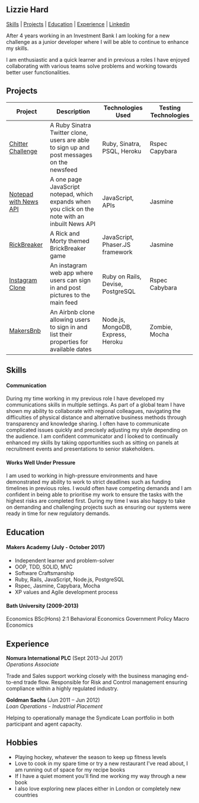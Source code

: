 ## Lizzie Hard

[Skills](#skills) | [Projects](#projects) | [Education](#education) | [Experience](#experience) | [Linkedin](https://www.linkedin.com/in/lizzie-hard-559960aa)

<p>After 4 years working in an Investment Bank I am looking for a new challenge as a junior developer where I will be able to continue to enhance my skills. </p>

<p>I am enthusiastic and a quick learner and in previous a roles I have enjoyed collaborating with various teams solve problems and working towards better user functionalities.</p>

## Projects

Project | Description | Technologies Used | Testing Technologies
--- | --- | --- | ---
[Chitter Challenge](https://github.com/LizH90/chitter-challenge)| A Ruby Sinatra Twitter clone, users are able to sign up and post messages on the newsfeed | Ruby, Sinatra, PSQL, Heroku | Rspec Capybara
[Notepad with News API](https://github.com/david-div/DwepsNotePad) | A one page JavaScript notepad, which expands when you click on the note with an inbuilt News API | JavaScript, APIs | Jasmine
[RickBreaker](https://github.com/ofrost617/slofe-brickbreaker)| A Rick and Morty themed BrickBreaker game | JavaScript, Phaser.JS framework | Jasmine
[Instagram Clone](https://github.com/LizH90/instagram/blob/master/README.md)|An instagram web app where users can sign in and post pictures to the main feed | Ruby on Rails, Devise, PostgreSQL | Rspec Cabybara
[MakersBnb](https://github.com/willjsporter/makersbnb)|An Airbnb clone allowing users to sign in and list their properties for available dates|Node.js, MongoDB, Express, Heroku | Zombie, Mocha 

## Skills

#### Communication

During my time working in my previous role I have developed my communications skills in multiple settings. As part of a global team I have shown my ability to collaborate with regional colleagues, navigating the difficulties of physical distance and alternative business methods through transparency and knowledge sharing.
I often have to communicate complicated issues quickly and precisely adjusting my style depending on the audience. I am confident communicator and I looked to continually enhanced my skills by taking opportunities such as sitting on panels at recruitment events and presentations to senior stakeholders.


#### Works Well Under Pressure

I am used to working in high-pressure environments and have demonstrated my ability to work to strict deadlines such as funding timelines in previous roles.  I would often have competing demands and I am confident in being able to prioritise my work to ensure the tasks with the highest risks are completed first. During my time I was also happy to take on demanding and challenging projects such as ensuring our systems were ready in time for new regulatory demands.

## Education

#### Makers Academy (July - October 2017)

- Independent learner and problem-solver
- OOP, TDD, SOLID, MVC
- Software Craftsmanship
- Ruby, Rails, JavaScript, Node.js, PostgreSQL
- Rspec, Jasmine, Capybara, Mocha
- XP values and Agile development process

#### Bath University (2009-2013)

Economics BSc(Hons) 2:1
  Behavioral Economics
  Government Policy
  Macro Economics


## Experience

**Nomura International PLC** (Sept 2013-Jul 2017)    
*Operations Associate*

Trade and Sales support working closely with the business managing end-to-end trade flow.
Responsible for Risk and Control management ensuring compliance within a highly regulated industry.

**Goldman Sachs** (Jun 2011 – Jun 2012)   
*Loan Operations - Industrial Placement*

Helping to operationally manage the Syndicate Loan portfolio in both participant and agent capacity.  

## Hobbies

- Playing hockey, whatever the season to keep up fitness levels
- Love to cook in my spare time or try a new restaurant I've read about, I am running out of space for my recipe books
- If I have a quiet moment you'll find me working my way through a new book
- I also love exploring new places either in London or completely new countries
